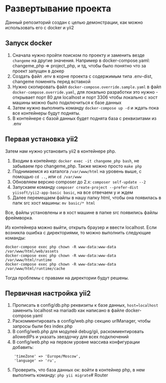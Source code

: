 # Развертывание проекта

Данный репозиторий создан с целью демонстрации, как можно использовать его с docker и yii2


Запуск docker
---

1. Сначала нужно пройти поиском по проекту и заменить везде ``changeme`` на другие значения. Например в
   docker-compose.yaml: changeme_php => project_php, и тд, чтобы было понятно что за проект запущен в докер
2. Создать файл .env в корне проекта с содержимым типа .env-dist, changeme поменять перед вставкой
3. Нужно скопировать файл `docker-compose.override.sample.yaml` в файл `docker-compose.override.yaml`, для локально
   разработки это нужно - открывает порт 80 для localhost и порт 3306 чтобы локально с хост машины можно было
   подключиться к базе данных
4. Затем нужно выполнить команду ``docker-compose up -d`` и ждать пока все контейнеры будут подняты.
5. В контейнере с базой данных будет поднята база с реквизитами из .env

Первая установка yii2
---

Затем нам нужно установить yii2 в контейнере php.

1. Входим в контейнер:
   ``docker exec -it changeme_php bash``, не забываем про changeme_php. Также можно просто ``make php``
2. Поднимаемся из каталога ``/var/www/html`` на уровень выше, с помощью ``cd ..``, или ``cd /var/www``
3. Обновляем версию composer до 2.x: ``composer self-update --2``
4. Запускаем команду ```composer create-project --prefer-dist yiisoft/yii2-app-basic basic```, на все отвечаем y и ждем
5. Далее перемещаем файлы в нашу папку html, чтобы она появилась в папк src хост машины: ``mv basic/* html``

Все, файлы установлены и в хост машине в папке src появились файлы фреймворка.

Из контейнера можно выйти, открыть браузер и ввести localhost. Если возникла ошибка с директориями, то можно выполнить
следующие команды:

```
docker-compose exec php chown -R www-data:www-data /var/www/html/web/assets
docker-compose exec php chown -R www-data:www-data /var/www/html/runtime
docker-compose exec php chown -R www-data:www-data /var/www/html/runtime/cache
```

Тогда проблемы с правами на директории будут решены.

Первичная настройка yii2
---

1. Прописать в config/db.php реквизиты к базе данных, ``host=localhost`` заменить localhost на mariadb как написано в
   файле docker-compose.yaml
2. Раскомментировать в config/web.php секцию urlManager, чтобы запросы были без index.php
3. В config/web.php для модулей debug/gii, раскомментировать allowedIPs и указать звездочку для всех подключений
4. В config/web.php на первом уровне массива конфигурации добавить:

```
    'timeZone' => 'Europe/Moscow',
    'language' => 'ru',
```

5. Проверить, что база данных ок: войти в контейнер php, в нем выполнить команду: ``php yii migrate``# Router
